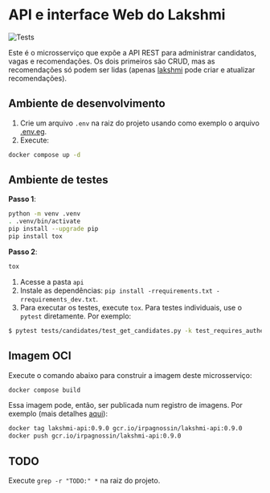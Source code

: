 # API e interface Web do Lakshmi

![Tests](https://github.com/irpagnossin/lakshmi/actions/workflows/tests.yml/badge.svg)

Este é o microsserviço que expõe a API REST para administrar candidatos, vagas e recomendações. Os dois primeiros são CRUD, mas as recomendações só podem ser lidas (apenas [lakshmi](../lakshmi/README.md) pode criar e atualizar recomendações).

## Ambiente de desenvolvimento

1. Crie um arquivo `.env` na raiz do projeto usando como exemplo o arquivo [.env.eg](./.env.eg).
2. Execute:
```bash
docker compose up -d
```

## Ambiente de testes

**Passo 1**:
```bash
python -m venv .venv
. .venv/bin/activate
pip install --upgrade pip
pip install tox
```

**Passo 2**:
```bash
tox
```


1. Acesse a pasta `api`
1. Instale as dependências: `pip install -rrequirements.txt -rrequirements_dev.txt`.
1. Para executar os testes, execute `tox`. Para testes individuais, use o `pytest` diretamente. Por exemplo:
```bash
$ pytest tests/candidates/test_get_candidates.py -k test_requires_authentication
```

## Imagem OCI

Execute o comando abaixo para construir a imagem deste microsserviço:
```bash
docker compose build
```
Essa imagem pode, então, ser publicada num registro de imagens. Por exemplo (mais detalhes [aqui](https://cloud.google.com/container-registry/docs/pushing-and-pulling?hl=pt_br)):
```bash
docker tag lakshmi-api:0.9.0 gcr.io/irpagnossin/lakshmi-api:0.9.0
docker push gcr.io/irpagnossin/lakshmi-api:0.9.0
```

## TODO

Execute `grep -r "TODO:" *` na raiz do projeto.
